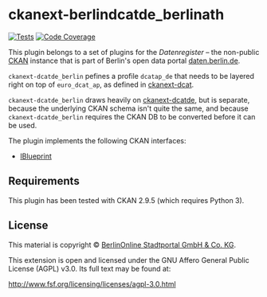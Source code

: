# ckanext-berlindcatde_berlinath

[![Tests](https://github.com/berlinonline/ckanext-dcatde_berlin/workflows/Tests/badge.svg?branch=master)](https://github.com/berlinonline/ckanext-dcatde_berlin/actions)
[![Code Coverage](http://codecov.io/github/berlinonline/ckanext-dcatde_berlin/coverage.svg?branch=master)](http://codecov.io/github/berlinonline/ckanext-dcatde_berlin?branch=master)

This plugin belongs to a set of plugins for the _Datenregister_ – the non-public [CKAN](https://ckan.org) instance that is part of Berlin's open data portal [daten.berlin.de](https://daten.berlin.de).

`ckanext-dcatde_berlin` pefines a profile ``dcatap_de`` that needs to be layered right on top of ``euro_dcat_ap``, as defined in [ckanext-dcat](https://github.com/ckan/ckanext-dcat).

`ckanext-dcatde_berlin` draws heavily on [ckanext-dcatde](https://github.com/GovDataOfficial/ckanext-dcatde), but is separate, because the underlying CKAN schema isn't quite the same, and because `ckanext-dcatde_berlin` requires the CKAN DB to be converted before it can be used.


The plugin implements the following CKAN interfaces:

- [IBlueprint](http://docs.ckan.org/en/latest/extensions/plugin-interfaces.html#ckan.plugins.interfaces.IBlueprint)

## Requirements

This plugin has been tested with CKAN 2.9.5 (which requires Python 3).

## License

This material is copyright © [BerlinOnline Stadtportal GmbH & Co. KG](https://www.berlinonline.net/).

This extension is open and licensed under the GNU Affero General Public License (AGPL) v3.0.
Its full text may be found at:

http://www.fsf.org/licensing/licenses/agpl-3.0.html

